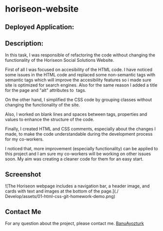 # horiseon-website

## Deployed Application: 

## Description: 
In this task,  I was responsible of refactoring the code without changing the functionality of the Horiseon Social Solutions Website.

First of all I was focused on accesibility of the HTML code. I have noticed some  issues in the HTML code and replaced some non-semantic tags with semantic tags which will improve the accesibility features so i made sure site is optimized for search engines. Also for the same reason I added a title for the page and "alt" attributes to <img> tags.

On the other hand,  I simplified the CSS  code by grouping classes  without changing the functionality of the  site. 

Also, I worked on blank lines and spaces between tags, properties and values to enhance the structure of the code.

Finally, I created HTML and CSS comments, especially about the changes I made, to make the code  understandable during the development process for my co-workers.

I noticed that, more improvement (especially functionality) can be applied to this project  and I am sure my co-workers will be working on other issues soon. My aim was creating a cleaner code for them for an easy start. 


## Screenshot
![The Horiseon webpage includes a navigation bar, a header image, and cards with text and images at the bottom of the page.](./
Develop/assets/01-html-css-git-homework-demo.png)


## Contact Me
For any question about the project, please contact me.
[BanuAyozturk](mailto:bnyksl@gmail.com)

